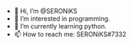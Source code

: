 - 👋 Hi, I’m @SERONiKS
- 👀 I’m interested in programming.
- 🌱 I’m currently learning python.
- 📫 How to reach me: SERONiKS#7332

<!---
SERONiKS/SERONiKS is a ✨ special ✨ repository because its `README.md` (this file) appears on your GitHub profile.
You can click the Preview link to take a look at your changes.
--->
